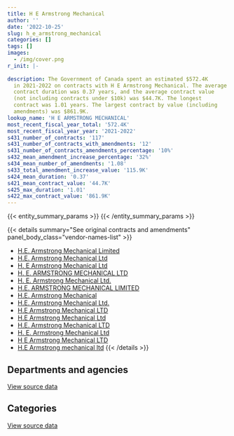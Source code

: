```yaml
---
title: H E Armstrong Mechanical
author: ''
date: '2022-10-25'
slug: h_e_armstrong_mechanical
categories: []
tags: []
images:
  - /img/cover.png
r_init: |-
  
description: The Government of Canada spent an estimated $572.4K
  in 2021-2022 on contracts with H E Armstrong Mechanical. The average
  contract duration was 0.37 years, and the average contract value
  (not including contracts under $10k) was $44.7K. The longest
  contract was 1.01 years. The largest contract by value (including
  amendments) was $861.9K.
lookup_name: 'H E ARMSTRONG MECHANICAL'
most_recent_fiscal_year_total: '572.4K'
most_recent_fiscal_year_year: '2021-2022'
s431_number_of_contracts: '117'
s431_number_of_contracts_with_amendments: '12'
s431_number_of_contracts_amendments_percentage: '10%'
s432_mean_amendment_increase_percentage: '32%'
s434_mean_number_of_amendments: '1.08'
s433_total_amendment_increase_value: '115.9K'
s424_mean_duration: '0.37'
s421_mean_contract_value: '44.7K'
s425_max_duration: '1.01'
s422_max_contract_value: '861.9K'
---
```


<script src="/rmarkdown-libs/htmlwidgets/htmlwidgets.js"></script>
<link href="/rmarkdown-libs/datatables-css/datatables-crosstalk.css" rel="stylesheet" />
<script src="/rmarkdown-libs/datatables-binding/datatables.js"></script>
<script src="/rmarkdown-libs/jquery/jquery-3.6.0.min.js"></script>
<link href="/rmarkdown-libs/dt-core-bootstrap/css/dataTables.bootstrap.min.css" rel="stylesheet" />
<link href="/rmarkdown-libs/dt-core-bootstrap/css/dataTables.bootstrap.extra.css" rel="stylesheet" />
<script src="/rmarkdown-libs/dt-core-bootstrap/js/jquery.dataTables.min.js"></script>
<script src="/rmarkdown-libs/dt-core-bootstrap/js/dataTables.bootstrap.min.js"></script>
<link href="/rmarkdown-libs/crosstalk/css/crosstalk.min.css" rel="stylesheet" />
<script src="/rmarkdown-libs/crosstalk/js/crosstalk.min.js"></script>
<script src="/rmarkdown-libs/htmlwidgets/htmlwidgets.js"></script>
<link href="/rmarkdown-libs/datatables-css/datatables-crosstalk.css" rel="stylesheet" />
<script src="/rmarkdown-libs/datatables-binding/datatables.js"></script>
<script src="/rmarkdown-libs/jquery/jquery-3.6.0.min.js"></script>
<link href="/rmarkdown-libs/dt-core-bootstrap/css/dataTables.bootstrap.min.css" rel="stylesheet" />
<link href="/rmarkdown-libs/dt-core-bootstrap/css/dataTables.bootstrap.extra.css" rel="stylesheet" />
<script src="/rmarkdown-libs/dt-core-bootstrap/js/jquery.dataTables.min.js"></script>
<script src="/rmarkdown-libs/dt-core-bootstrap/js/dataTables.bootstrap.min.js"></script>
<link href="/rmarkdown-libs/crosstalk/css/crosstalk.min.css" rel="stylesheet" />
<script src="/rmarkdown-libs/crosstalk/js/crosstalk.min.js"></script>

{{< entity_summary_params >}}
{{< /entity_summary_params >}}

{{< details summary="See original contracts and amendments" panel_body_class="vendor-names-list" >}}
- [H.E. Armstrong Mechanical Limited](https://search.open.canada.ca/en/ct/?sort=contract_value_f%20desc&page=1&search_text=%22H.E.%20Armstrong%20Mechanical%20Limited%22)
- [H.E. Armstrong Mechanical Ltd](https://search.open.canada.ca/en/ct/?sort=contract_value_f%20desc&page=1&search_text=%22H.E.%20Armstrong%20Mechanical%20Ltd%22)
- [H. E Armstrong Mechanical Ltd](https://search.open.canada.ca/en/ct/?sort=contract_value_f%20desc&page=1&search_text=%22H.%20E%20Armstrong%20Mechanical%20Ltd%22)
- [H. E. ARMSTRONG MECHANICAL LTD](https://search.open.canada.ca/en/ct/?sort=contract_value_f%20desc&page=1&search_text=%22H.%20E.%20ARMSTRONG%20MECHANICAL%20LTD%22)
- [H. E. Armstrong Mechanical Ltd.](https://search.open.canada.ca/en/ct/?sort=contract_value_f%20desc&page=1&search_text=%22H.%20E.%20Armstrong%20Mechanical%20Ltd.%22)
- [H.E. ARMSTRONG MECHANICAL LIMITED](https://search.open.canada.ca/en/ct/?sort=contract_value_f%20desc&page=1&search_text=%22H.E.%20ARMSTRONG%20MECHANICAL%20LIMITED%22)
- [H.E. Armstrong Mechanical](https://search.open.canada.ca/en/ct/?sort=contract_value_f%20desc&page=1&search_text=%22H.E.%20Armstrong%20Mechanical%22)
- [H.E. Armstrong Mechanical Ltd.](https://search.open.canada.ca/en/ct/?sort=contract_value_f%20desc&page=1&search_text=%22H.E.%20Armstrong%20Mechanical%20Ltd.%22)
- [H.E Armstrong Mechanical LTD](https://search.open.canada.ca/en/ct/?sort=contract_value_f%20desc&page=1&search_text=%22H.E%20Armstrong%20Mechanical%20LTD%22)
- [H.E Armstrong Mechanical Ltd](https://search.open.canada.ca/en/ct/?sort=contract_value_f%20desc&page=1&search_text=%22H.E%20Armstrong%20Mechanical%20Ltd%22)
- [H.E. Armstrong Mechanical LTD](https://search.open.canada.ca/en/ct/?sort=contract_value_f%20desc&page=1&search_text=%22H.E.%20Armstrong%20Mechanical%20LTD%22)
- [H. E. Armstrong Mechanical Ltd](https://search.open.canada.ca/en/ct/?sort=contract_value_f%20desc&page=1&search_text=%22H.%20E.%20Armstrong%20Mechanical%20Ltd%22)
- [H E Armstrong Mechanical LTD](https://search.open.canada.ca/en/ct/?sort=contract_value_f%20desc&page=1&search_text=%22H%20E%20Armstrong%20Mechanical%20LTD%22)
- [H.E Armstrong mechanical ltd](https://search.open.canada.ca/en/ct/?sort=contract_value_f%20desc&page=1&search_text=%22H.E%20Armstrong%20mechanical%20ltd%22)
{{< /details >}}

## Departments and agencies

<div id="htmlwidget-1" style="width:100%;height:auto;" class="datatables html-widget"></div>
<script type="application/json" data-for="htmlwidget-1">{"x":{"style":"bootstrap","filter":"none","vertical":false,"data":[["<a href=\"/departments/dnd-mdn/\">National Defence<\/a>"],[1066598.57],[772621.11],[1254570.42],[572364.14]],"container":"<table class=\"table table-striped table-hover row-border order-column display\">\n  <thead>\n    <tr>\n      <th>Department<\/th>\n      <th>2018-2019<\/th>\n      <th>2019-2020<\/th>\n      <th>2020-2021<\/th>\n      <th>2021-2022<\/th>\n    <\/tr>\n  <\/thead>\n<\/table>","options":{"order":[[4,"desc"]],"pageLength":10,"autoWidth":true,"columnDefs":[{"targets":1,"render":"function(data, type, row, meta) {\n    return type !== 'display' ? data : DTWidget.formatCurrency(data, \"$\", 2, 3, \",\", \".\", true, null);\n  }"},{"targets":2,"render":"function(data, type, row, meta) {\n    return type !== 'display' ? data : DTWidget.formatCurrency(data, \"$\", 2, 3, \",\", \".\", true, null);\n  }"},{"targets":3,"render":"function(data, type, row, meta) {\n    return type !== 'display' ? data : DTWidget.formatCurrency(data, \"$\", 2, 3, \",\", \".\", true, null);\n  }"},{"targets":4,"render":"function(data, type, row, meta) {\n    return type !== 'display' ? data : DTWidget.formatCurrency(data, \"$\", 2, 3, \",\", \".\", true, null);\n  }"},{"width":"16%","targets":[1,2,3,4]},{"className":"dt-right","targets":[1,2,3,4]}],"orderClasses":false}},"evals":["options.columnDefs.0.render","options.columnDefs.1.render","options.columnDefs.2.render","options.columnDefs.3.render"],"jsHooks":[]}</script>
<p class="text-right">
<a href="https://github.com/GoC-Spending/contracts-data/tree/main/data/out/vendors/h_e_armstrong_mechanical/summary_by_fiscal_year_by_department.csv" class="source-data-link btn btn-link">View source data</a>
</p>

## Categories

<div id="htmlwidget-2" style="width:100%;height:auto;" class="datatables html-widget"></div>
<script type="application/json" data-for="htmlwidget-2">{"x":{"style":"bootstrap","filter":"none","vertical":false,"data":[["<a href=\"/categories/facilities_and_construction/\">Facilities and construction<\/a>","<a href=\"/categories/professional_services/\">Professional services<\/a>","<a href=\"/categories/industrial_products_and_services/\">Industrial products and services<\/a>"],[879377.3,187221.27,null],[695671.16,76949.95,null],[1141858.92,null,112711.5],[513840.97,58523.17,null]],"container":"<table class=\"table table-striped table-hover row-border order-column display\">\n  <thead>\n    <tr>\n      <th>Category<\/th>\n      <th>2018-2019<\/th>\n      <th>2019-2020<\/th>\n      <th>2020-2021<\/th>\n      <th>2021-2022<\/th>\n    <\/tr>\n  <\/thead>\n<\/table>","options":{"order":[[4,"desc"]],"dom":"t","pageLength":30,"autoWidth":true,"columnDefs":[{"targets":1,"render":"function(data, type, row, meta) {\n    return type !== 'display' ? data : DTWidget.formatCurrency(data, \"$\", 2, 3, \",\", \".\", true, null);\n  }"},{"targets":2,"render":"function(data, type, row, meta) {\n    return type !== 'display' ? data : DTWidget.formatCurrency(data, \"$\", 2, 3, \",\", \".\", true, null);\n  }"},{"targets":3,"render":"function(data, type, row, meta) {\n    return type !== 'display' ? data : DTWidget.formatCurrency(data, \"$\", 2, 3, \",\", \".\", true, null);\n  }"},{"targets":4,"render":"function(data, type, row, meta) {\n    return type !== 'display' ? data : DTWidget.formatCurrency(data, \"$\", 2, 3, \",\", \".\", true, null);\n  }"},{"width":"16%","targets":[1,2,3,4]},{"className":"dt-right","targets":[1,2,3,4]}],"orderClasses":false,"lengthMenu":[10,25,30,50,100]}},"evals":["options.columnDefs.0.render","options.columnDefs.1.render","options.columnDefs.2.render","options.columnDefs.3.render"],"jsHooks":[]}</script>
<p class="text-right">
<a href="https://github.com/GoC-Spending/contracts-data/tree/main/data/out/vendors/h_e_armstrong_mechanical/summary_by_fiscal_year_by_category.csv" class="source-data-link btn btn-link">View source data</a>
</p>
